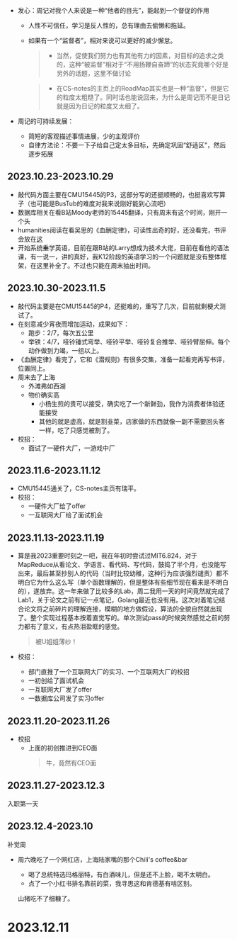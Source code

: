 + 发心：周记对我个人来说是一种“他者的目光”，能起到一个督促的作用
	+ 人性不可信任，学习是反人性的，总有理由去偷懒和拖延。
	+ 如果有一个“监督者”，相对来说可以更好的减少懈怠。
		>+ 当然，促使我们努力也有其他有力的因素，对目标的追求之类的，这种“被监督”相对于“不用扬鞭自奋蹄”的状态究竟哪个好是另外的话题，这里不做讨论

		>+ 在CS-notes的主页上的RoadMap其实也是一种“监督”，但是它的粒度太粗糙了。同时话也能说回来，为什么是周记而不是日记就是因为日记的粒度又太细了。

+ 周记的可持续发展：
	+ 简短的客观描述事情进展，少的主观评价
	+ 自律方法论：不要一下子给自己定太多目标，先确定巩固“舒适区”，然后逐步拓展

## 2023.10.23-2023.10.29

+ 敲代码方面主要在CMU15445的P3，这部分写的还挺顺畅的，也挺喜欢写算子（也可能是BusTub的难度对我来说刚好能到心流吧）
+ 数据库相关在看B站Moody老师的15445翻译，只有周末有这个时间，刚开一个头
+ humanities阅读在看吴思的《血酬定律》，可读性出奇的好，还没看完，书评会放在<a href="../README.md#吴思">这</a>
+ 开始系统~~重~~学英语，目前在跟B站的Larry想成为技术大佬，目前在看他的语法课，有一说一，讲的真好，我K12阶段的英语学习的一个问题就是没有整体框架，在这里补全了。不过也只能在周末抽出时间。

## 2023.10.30-2023.11.5

+ 敲代码主要是在CMU15445的P4，还挺难的，重写了几次，目前就剩梗犬测试了。
+ 在刻意减少宵夜而增加运动，成果如下：
	+ 跑步：2/7，每次五公里
	+ 举铁：4/7，哑铃锤式弯举、哑铃平举、哑铃复合推举、哑铃臂屈伸。每个动作做到力竭，一组以上。
+ 《血酬定律》看完了，它和《潜规则》有很多交集，准备一起看完再写书评，位置同上。
+ 周末去了上海
	+ 外滩弗如西湖
	+ 物价确实高
		+ 小杨生煎的贵可以接受，确实吃了一个新鲜劲，我作为消费者体验还能接受
		+ 其他的就是虚高，就是割韭菜，店家做的东西就像一副不需要回头客一样，吃了只感觉被割了。
+ 校招：
	+ 面试了一硬件大厂，一游戏中厂

## 2023.11.6-2023.11.12

+ CMU15445通关了，CS-notes主页有瑞平。
+ 校招：
	+ 一硬件大厂给了offer
	+ 一互联网大厂给了面试机会
 
## 2023.11.13-2023.11.19

+ <span id="6.824"></span>算是我2023重要时刻之一吧，我在年初时尝试过MIT6.824，对于MapReduce从看论文、学语言、看代码、写代码，鼓捣了半个月，也没能写出来，最后甚至抄别人的代码（当时比较幼稚，这种行为应该强烈谴责）都不明白它为什么这么写（单个函数理解的，但是整体有些细节现在看来是不明白的），遂放弃。这一年来做了比较多的Lab，周二我用一天的时间竟然就完成了Lab1，关于论文之前有记一点笔记，Golang最近也没有用。这次对着笔记结合论文将之前碎片的理解连接，模糊的地方做假设，算法的全貌自然就出现了。整个实现过程基本按着直觉写的。单次测试pass的时候突然感觉之前的努力都有了意义，有点热泪盈眶的感觉。
	>被U姐姐薄纱！

+ 校招：
	+ 部门直推了一个互联网大厂的实习、一个互联网大厂的校招
	+ 一初创给了面试机会
	+ 一互联网大厂发了offer
	+ 一数据库公司发了实习offer

## 2023.11.20-2023.11.26

+ 校招
	+ 上面的初创推进到CEO面
		>牛，竟然有CEO面

## 2023.11.27-2023.12.3

入职第一天

## 2023.12.4-2023.10

补觉周

+ 周六晚吃了一个网红店，上海陆家嘴的那个Chili's coffee&bar
	+ 喝了总统特选玛格丽特，有白酒味儿，但是还不上脸，喝不太明白。
	+ 点了一个小红书排名靠前的菜，我寻思这和肯德基有啥区别。

	山猪吃不了细糠了。

# 2023.12.11
